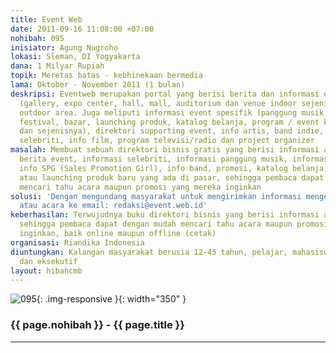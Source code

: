 ```yaml
---
title: Event Web
date: 2011-09-16 11:08:00 +07:00
nohibah: 095
inisiator: Agung Nugroho
lokasi: Sleman, DI Yogyakarta
dana: 1 Milyar Rupiah
topik: Meretas batas - kebhinekaan bermedia
lama: Oktober - November 2011 (1 bulan)
deskripsi: Eventweb merupakan portal yang berisi berita dan informasi event indoor
  (gallery, expo center, hall, mall, auditorium dan venue indoor sejenisnya) serta
  outdoor area. Juga meliputi informasi event spesifik (panggung musik, pameran, lomba,
  festival, bazar, launching produk, katalog belanja, program / event khusus, party,
  dan sejenisnya), direktori supporting event, info artis, band indie, info SPG, info
  selebriti, info film, program televisi/radio dan project organizer
masalah: Membuat sebuah direktori bisnis gratis yang berisi informasi acara di Indonesia,
  berita event, informasi selebriti, informasi panggung musik, informasi Pameran,
  info SPG (Sales Promotion Girl), info band, promosi, katalog belanja, penawaran
  atau launching produk baru yang ada di pasar, sehingga pembaca dapat dengan mudah
  mencari tahu acara maupun promosi yang mereka inginkan
solusi: 'Dengan mengundang masyarakat untuk mengirimkan informasi mengenai suatu promosi
  atau acara ke email: redaksi@event.web.id'
keberhasilan: Terwujudnya buku direktori bisnis yang berisi informasi acara dan promosi
  sehingga pembaca dapat dengan mudah mencari tahu acara maupun promosi yang mereka
  inginkan, baik online maupun offline (cetak)
organisasi: Riandika Indonesia
diuntungkan: Kalangan masyarakat berusia 12-45 tahun, pelajar, mahasiswa, PNS, swasta,
  dan eksekutif
layout: hibahcmb
---
```


![095](/static/img/hibahcmb/095.png){: .img-responsive }{: width="350" }

### {{ page.nohibah }} - {{ page.title }}

---
